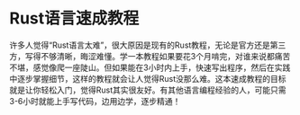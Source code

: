 # Rust语言速成教程

许多人觉得“Rust语言太难”，很大原因是现有的Rust教程，无论是官方还是第三方，写得不够清晰，晦涩难懂。学一本教程如果要花3个月啃完，对谁来说都痛苦不堪，感觉像爬一座陡山。但如果能在3小时内上手，快速写出程序，然后在实践中逐步掌握细节，这样的教程就会让人觉得Rust没那么难。这本速成教程的目标就是让你轻松入门，觉得Rust其实很友好。有其他语言编程经验的人，可能只需3-6小时就能上手写代码，边用边学，逐步精通！



